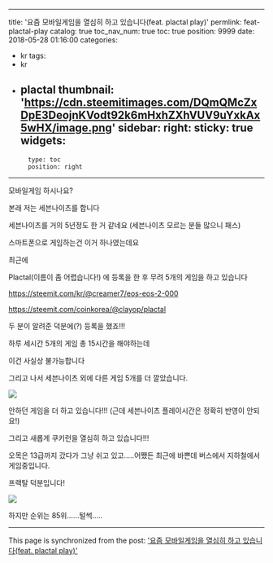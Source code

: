 
---
title: '요즘 모바일게임을 열심히 하고 있습니다(feat. plactal play)'
permlink: feat-plactal-play
catalog: true
toc_nav_num: true
toc: true
position: 9999
date: 2018-05-28 01:16:00
categories:
- kr
tags:
- kr
- plactal
thumbnail: 'https://cdn.steemitimages.com/DQmQMcZxDpE3DeojnKVodt92k6mHxhZXhVUV9uYxkAx5wHX/image.png'
sidebar:
    right:
        sticky: true
widgets:
    -
        type: toc
        position: right
---


모바일게임 하시나요?

본래 저는 세븐나이츠를 합니다

세븐나이츠를 거의 5년정도 한 거 같네요
(세븐나이츠 모르는 분들 많으니 패스)

스마트폰으로 게임하는건 이거 하나였는데요

최근에

Plactal(이름이 좀 어렵습니다!) 에 등록을 한 후 무려 5개의 게임을 하고 있습니다

https://steemit.com/kr/@creamer7/eos-eos-2-000

https://steemit.com/coinkorea/@clayop/plactal


두 분이 알려준 덕분에(?) 등록을 했죠!!!


하루 세시간 5개의 게임 총 15시간을 해야하는데

이건 사실상 불가능합니다

그리고 나서 세븐나이츠 외에 다른 게임 5개를 더 깔았습니다.

![](https://cdn.steemitimages.com/DQmQMcZxDpE3DeojnKVodt92k6mHxhZXhVUV9uYxkAx5wHX/image.png)

안하던 게임을 더 하고 있습니다!!!
(근데 세븐나이츠 플레이시간은 정확히 반영이 안되요!)

그리고 새롭게 쿠키런을 열심히 하고 있습니다!!!

오목은 13급까지 갔다가 그냥 쉬고 있고.....어쨌든 최근에 바쁜데 버스에서 지하철에서 게임중입니다.

프랙탈 덕분입니다!

![](https://cdn.steemitimages.com/DQmbNznnvvNA2HgpbWdE2mEWNjmmpiTezVMvdE9ALno5VHv/image.png)

하지만 순위는 85위......털썩.....

- - -

This page is synchronized from the post: ['요즘 모바일게임을 열심히 하고 있습니다(feat. plactal play)'](https://steemit.com/@virus707/feat-plactal-play)
